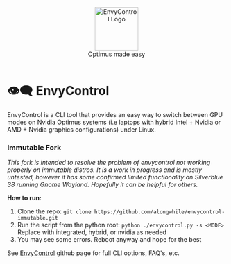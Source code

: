 <div align="center">
<picture>
  <source media="(prefers-color-scheme: dark)" srcset="https://github.com/bayasdev/envycontrol/raw/main/logos/dark.png">
  <img alt="EnvyControl Logo" src="https://github.com/bayasdev/envycontrol/raw/main/logos/light.png" height="100px">
</picture>
<br>
Optimus made easy
</div>
<br>

# 👁‍🗨 EnvyControl

EnvyControl is a CLI tool that provides an easy way to switch between GPU modes on Nvidia Optimus systems (i.e laptops with hybrid Intel + Nvidia or AMD + Nvidia graphics configurations) under Linux.

### Immutable Fork

<i>This fork is intended to resolve the problem of envycontrol not working properly on immutable distros.   It is a work in progress and is mostly untested, however it has some confirmed limited functionality on Silverblue 38 running Gnome Wayland.  Hopefully it can be helpful for others.</i>

<b>How to run:</b>

1. Clone the repo: `git clone https://github.com/alongwhile/envycontrol-immutable.git`
4. Run the script from the python root: `python ./envycontrol.py -s <MODE>`  Replace <MODE> with integrated, hybrid, or nvidia as needed
5. You may see some errors.  Reboot anyway and hope for the best

See <a href="https://github.com/bayasdev/envycontrol">EnvyControl</a> github page for full CLI options, FAQ's, etc.

